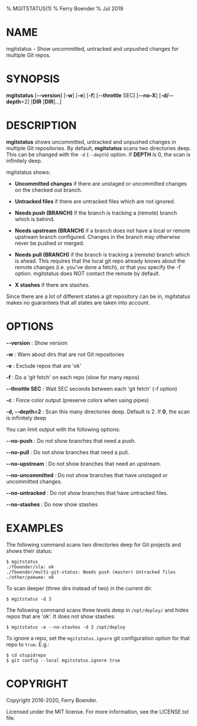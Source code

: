 % MGITSTATUS(1)
% Ferry Boender
% Jul 2019

# NAME

mgitstatus - Show uncommitted, untracked and unpushed changes for multiple Git repos.

# SYNOPSIS

 **mgitstatus** [**\--version**] [**-w**] [**-e**] [**-f**] [**\--throttle** SEC] [**\--no-X**] [**-d/\--depth**=2] [**DIR** [**DIR**]...]

# DESCRIPTION

**mgitstatus** shows uncommitted, untracked and unpushed changes in multiple
Git repositories.  By default, **mgitstatus** scans two directories deep. This
can be changed with the `-d` (`--depth`) option.  If **DEPTH** is 0, the scan
is infinitely deep.

mgitstatus shows:

- **Uncommitted changes** if there are unstaged or uncommitted changes on the
  checked out branch.

- **Untracked files** if there are untracked files which are not ignored.

- **Needs push (BRANCH)** if the branch is tracking a (remote) branch which is
  behind.

- **Needs upstream (BRANCH)** if a branch does not have a local or remote
  upstream branch configured. Changes in the branch may otherwise never be
  pushed or merged.

- **Needs pull (BRANCH)** if the branch is tracking a (remote) branch which is
  ahead. This requires that the local git repo already knows about the remote
  changes (i.e. you've done a fetch), or that you specify the -f option.
  mgitstatus does NOT contact the remote by default.

- **X stashes** if there are stashes.

Since there are a lot of different states a git repository can be in,
mgitstatus makes no guarantees that all states are taken into account.

# OPTIONS

**\--version**
:   Show version

**-w**
:   Warn about dirs that are not Git repositories

**-e**
:   Exclude repos that are 'ok'

**-f**
:   Do a 'git fetch' on each repo (slow for many repos)

**\--throttle SEC**
:   Wait SEC seconds between each 'git fetch' (-f option)

**-c**
:   Force color output (preserve colors when using pipes)

**-d, \--depth=2**
:   Scan this many directories deep. Default is 2. If **0**, the scan is infinitely deep

You can limit output with the following options:

**\--no-push**
:   Do not show branches that need a push.

**\--no-pull**
:   Do not show branches that need a pull.

**\--no-upstream**
:   Do not show branches that need an upstream.

**\--no-uncommitted**
:   Do not show branches that have unstaged or uncommitted changes.

**\--no-untracked**
:   Do not show branches that have untracked files.

**\--no-stashes**
:   Do now show stashes


# EXAMPLES

The following command scans two directories deep for Git projects and shows
their status:

    $ mgitstatus
    ./fboender/sla: ok
    ./fboender/multi-git-status: Needs push (master) Untracked files
    ./other/peewee: ok

To scan deeper (three dirs instead of two) in the current dir:

    $ mgitstatus -d 3

The following command scans three levels deep in `/opt/deploy/` and hides
repos that are 'ok'. It does not show stashes:

    $ mgitstatus -e --no-stashes -d 3 /opt/deploy

To ignore a repo, set the `mgitstatus.ignore` git configuration option for
that repo to `true`. E.g.:

    $ cd stupidrepo
    $ git config --local mgitstatus.ignore true

# COPYRIGHT

Copyright 2016-2020, Ferry Boender.

Licensed under the MIT license. For more information, see the LICENSE.txt file.
